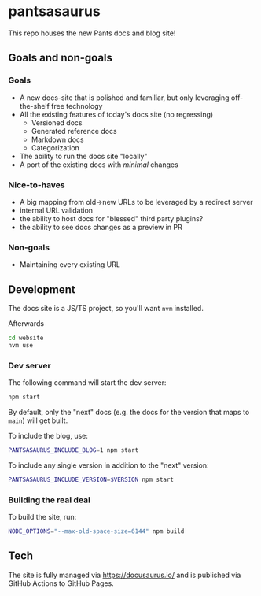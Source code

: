 # pantsasaurus

This repo houses the new Pants docs and blog site!

## Goals and non-goals

### Goals

- A new docs-site that is polished and familiar, but only leveraging off-the-shelf free technology
- All the existing features of today's docs site (no regressing)
  - Versioned docs
  - Generated reference docs
  - Markdown docs
  - Categorization
- The ability to run the docs site "locally"
- A port of the existing docs with _minimal_ changes

### Nice-to-haves

- A big mapping from old->new URLs to be leveraged by a redirect server
- internal URL validation
- the ability to host docs for "blessed" third party plugins?
- the ability to see docs changes as a preview in PR

### Non-goals

- Maintaining every existing URL

## Development

The docs site is a JS/TS project, so you'll want `nvm` installed.

Afterwards

```bash
cd website
nvm use
```

### Dev server

The following command will start the dev server:

```bash
npm start
```

By default, only the "next" docs (e.g. the docs for the version that maps to `main`) will get built.

To include the blog, use:

```bash
PANTSASAURUS_INCLUDE_BLOG=1 npm start
```

To include any single version in addition to the "next" version:

```bash
PANTSASAURUS_INCLUDE_VERSION=$VERSION npm start
```

### Building the real deal

To build the site, run:

```bash
NODE_OPTIONS="--max-old-space-size=6144" npm build
```

## Tech

The site is fully managed via https://docusaurus.io/ and is published via GitHub Actions to GitHub Pages.
